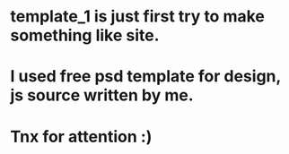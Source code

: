 # template_1 is just first try to make something like site. 
# I used free psd template for design, js source written by me.
# Tnx for attention :)
